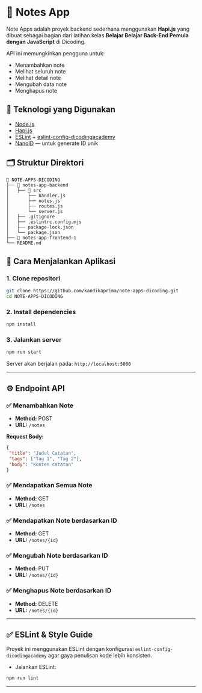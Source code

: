 # 📑 Notes App

Note Apps adalah proyek backend sederhana menggunakan **Hapi.js** yang dibuat sebagai bagian dari latihan kelas **Belajar Belajar Back-End Pemula dengan JavaScript** di Dicoding.

API ini memungkinkan pengguna untuk:
- Menambahkan note
- Melihat seluruh note
- Melihat detail note
- Mengubah data note
- Menghapus note

## 🚀 Teknologi yang Digunakan

- [Node.js](https://nodejs.org/)
- [Hapi.js](https://hapi.dev/)
- [ESLint](https://eslint.org/) + [eslint-config-dicodingacademy](https://www.npmjs.com/package/eslint-config-dicodingacademy)
- [NanoID](https://github.com/ai/nanoid) — untuk generate ID unik

## 🗂️ Struktur Direktori

```
📁 NOTE-APPS-DICODING
├── 📁 notes-app-backend
│   ├── 📁 src
│       ├── handler.js
│       ├── notes.js
│       ├── routes.js
│       └── server.js
│   ├── .gitignore
│   ├── .eslintrc.config.mjs
│   ├── package-lock.json
│   └── package.json
├── 📁 notes-app-frontend-1
└── README.md
```

## 📌 Cara Menjalankan Aplikasi

### 1. Clone repositori

```bash
git clone https://github.com/kandikaprima/note-apps-dicoding.git
cd NOTE-APPS-DICODING
```

### 2. Install dependencies

```bash
npm install
```

### 3. Jalankan server

```bash
npm run start
```

Server akan berjalan pada: `http://localhost:5000`

---

## ⚙️ Endpoint API

### ✅ Menambahkan Note
- **Method:** POST  
- **URL:** `/notes`

**Request Body:**
```json
{
 "title": "Judul Catatan",
 "tags": ["Tag 1", "Tag 2"],
 "body": "Konten catatan"
}
```

### ✅ Mendapatkan Semua Note
- **Method:** GET  
- **URL:** `/notes`

### ✅ Mendapatkan Note berdasarkan ID
- **Method:** GET  
- **URL:** `/notes/{id}`

### ✅ Mengubah Note berdasarkan ID
- **Method:** PUT  
- **URL:** `/notes/{id}`

### ✅ Menghapus Note berdasarkan ID
- **Method:** DELETE  
- **URL:** `/notes/{id}`

---

## ✅ ESLint & Style Guide

Proyek ini menggunakan ESLint dengan konfigurasi `eslint-config-dicodingacademy` agar gaya penulisan kode lebih konsisten.

- Jalankan ESLint:
```bash
npm run lint
```
---

